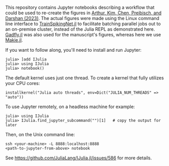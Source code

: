 This repository contains Jupyter notebooks describing a workflow that could be
used to re-create the figures in [Arthur, Kim, Chen, Preibisch, and Darshan
(2023)](https://www.biorxiv.org/content/10.1101/2022.09.26.509578v3.full).  The
actual figures were made using the Linux command line interface to
[TrainSpikingNet.jl](https://github.com/SpikingNetwork/TrainSpikingNet.jl) to
facilitate batching parallel jobs out to an on-premise cluster, instead of the
Julia REPL as demonstrated here.
[Gadfly.jl](https://github.com/GiovineItalia/Gadfly.jl) was also used for the
manuscript's figures, whereas here we use
[Makie.jl](https://github.com/MakieOrg/Makie.jl).

If you want to follow along, you'll need to install and run Jupyter:

```
julia> ]add IJulia
julia> using IJulia
julia> notebook()
```

The default kernel uses just one thread.  To create a kernel that fully
utilizes your CPU cores:

```
installkernel("Julia auto threads", env=Dict("JULIA_NUM_THREADS" => "auto"))
```

To use Jupyter remotely, on a headless machine for example:

```
julia> using IJulia
julia> IJulia.find_jupyter_subcommand("")[1]   # copy the output for later
```

Then, on the Unix command line:

```
ssh <your-machine> -L 8888:localhost:8888
<path-to-jupyter-from-above> notebook
```

See https://github.com/JuliaLang/IJulia.jl/issues/586 for more details.
